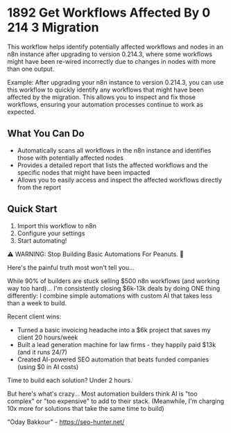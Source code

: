 # 1892 Get Workflows Affected By 0 214 3 Migration

This workflow helps identify potentially affected workflows and nodes in an n8n instance after upgrading to version 0.214.3, where some workflows might have been re-wired incorrectly due to changes in nodes with more than one output.

Example: After upgrading your n8n instance to version 0.214.3, you can use this workflow to quickly identify any workflows that might have been affected by the migration. This allows you to inspect and fix those workflows, ensuring your automation processes continue to work as expected.

## What You Can Do
- Automatically scans all workflows in the n8n instance and identifies those with potentially affected nodes
- Provides a detailed report that lists the affected workflows and the specific nodes that might have been impacted
- Allows you to easily access and inspect the affected workflows directly from the report

## Quick Start
1. Import this workflow to n8n
2. Configure your settings
3. Start automating!

⚠️ WARNING: Stop Building Basic Automations For Peanuts. 🚫

Here's the painful truth most won't tell you...

While 90% of builders are stuck selling $500 n8n workflows (and working way too hard)...
I'm consistently closing $6k-13k deals by doing ONE thing differently:
I combine simple automations with custom AI that takes less than a week to build.

Recent client wins:
* Turned a basic invoicing headache into a $6k project that saves my client 20 hours/week
* Built a lead generation machine for law firms - they happily paid $13k (and it runs 24/7)
* Created AI-powered SEO automation that beats funded companies (using $0 in AI costs)

Time to build each solution? Under 2 hours.

But here's what's crazy...
Most automation builders think AI is "too complex" or "too expensive" to add to their stack.
(Meanwhile, I'm charging 10x more for solutions that take the same time to build)

"Oday Bakkour" - https://seo-hunter.net/
